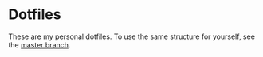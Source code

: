 # Dotfiles

These are my personal dotfiles.  To use the same structure for yourself, see
the [master branch](http://github.com/justone/dotfiles).
